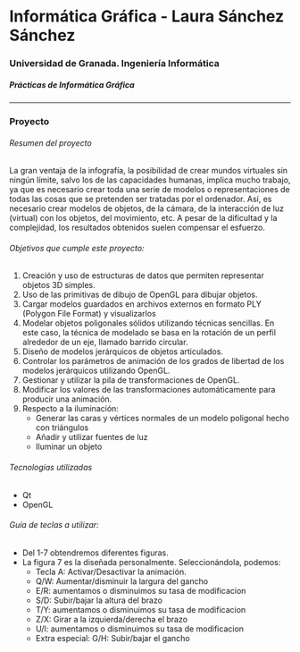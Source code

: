 # Informática Gráfica - Laura Sánchez Sánchez

### Universidad de Granada. Ingeniería Informática
##### _Prácticas de Informática Gráfica_
---


### Proyecto

###### Resumen del proyecto
La gran ventaja de la infografía, la posibilidad de crear mundos virtuales sin ningún límite, salvo los de las capacidades humanas, implica mucho trabajo, ya que es necesario crear toda una serie de modelos o representaciones de todas las cosas que se pretenden ser tratadas por el ordenador.
Así, es necesario crear modelos de objetos, de la cámara, de la interacción de luz (virtual) con los objetos, del movimiento, etc. A pesar de la dificultad y la complejidad, los resultados obtenidos suelen compensar el esfuerzo.

###### Objetivos que cumple este proyecto:
1. Creación y uso de estructuras de datos que permiten representar objetos 3D simples.
2. Uso de las primitivas de dibujo de OpenGL para dibujar objetos.
3. Cargar modelos guardados en archivos externos en formato PLY (Polygon File Format) y visualizarlos
4. Modelar objetos poligonales sólidos utilizando técnicas sencillas. En este caso, la técnica de modelado se basa en la rotación de un perfil alrededor de un eje, llamado barrido circular.
5. Diseño de modelos jerárquicos de objetos articulados.
6. Controlar los parámetros de animación de los grados de libertad de los modelos jerárquicos utilizando OpenGL.
7. Gestionar y utilizar la pila de transformaciones de OpenGL.
8. Modificar los valores de las transformaciones automáticamente para producir una animación.
9. Respecto a la iluminación:
    - Generar las caras y vértices normales de un modelo poligonal hecho con triángulos
    - Añadir y utilizar fuentes de luz
    - Iluminar un objeto
###### Tecnologías utilizadas
- Qt
- OpenGL


###### Guía de teclas a utilizar:
- Del 1-7 obtendremos diferentes figuras.
- La figura 7 es la diseñada personalmente. Seleccionándola, podemos:
    - Tecla A: Activar/Desactivar la animación.
    - Q/W: Aumentar/disminuir la largura del gancho
    - E/R: aumentamos o disminuimos su tasa de modificacion
    - S/D: Subir/bajar la altura del brazo
    - T/Y: aumentamos o disminuimos su tasa de modificacion
    - Z/X: Girar a la izquierda/derecha el brazo
    - U/I: aumentamos o disminuimos su tasa de modificacion
    - Extra especial: G/H: Subir/bajar el gancho
